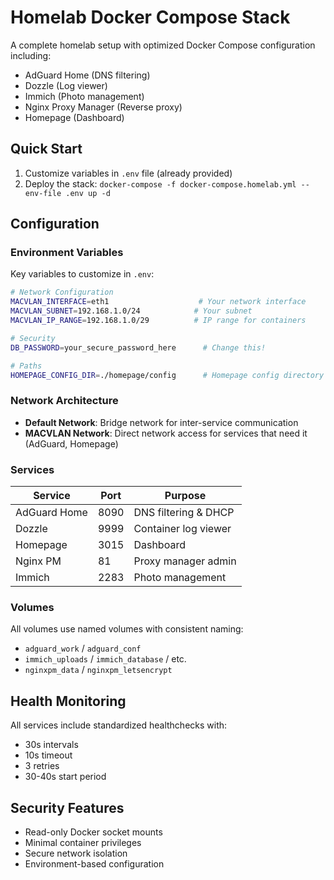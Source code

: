 # Homelab Docker Compose Stack

A complete homelab setup with optimized Docker Compose configuration including:
- AdGuard Home (DNS filtering)
- Dozzle (Log viewer)
- Immich (Photo management)
- Nginx Proxy Manager (Reverse proxy)
- Homepage (Dashboard)

## Quick Start

1. Customize variables in `.env` file (already provided)
2. Deploy the stack: `docker-compose -f docker-compose.homelab.yml --env-file .env up -d`

## Configuration

### Environment Variables

Key variables to customize in `.env`:

```bash
# Network Configuration
MACVLAN_INTERFACE=eth1                    # Your network interface
MACVLAN_SUBNET=192.168.1.0/24            # Your subnet
MACVLAN_IP_RANGE=192.168.1.0/29          # IP range for containers

# Security
DB_PASSWORD=your_secure_password_here      # Change this!

# Paths
HOMEPAGE_CONFIG_DIR=./homepage/config      # Homepage config directory
```

### Network Architecture

- **Default Network**: Bridge network for inter-service communication
- **MACVLAN Network**: Direct network access for services that need it (AdGuard, Homepage)

### Services

| Service | Port | Purpose |
|---------|------|---------|
| AdGuard Home | 8090 | DNS filtering & DHCP |
| Dozzle | 9999 | Container log viewer |
| Homepage | 3015 | Dashboard |
| Nginx PM | 81 | Proxy manager admin |
| Immich | 2283 | Photo management |

### Volumes

All volumes use named volumes with consistent naming:
- `adguard_work` / `adguard_conf`
- `immich_uploads` / `immich_database` / etc.
- `nginxpm_data` / `nginxpm_letsencrypt`

## Health Monitoring

All services include standardized healthchecks with:
- 30s intervals
- 10s timeout
- 3 retries
- 30-40s start period

## Security Features

- Read-only Docker socket mounts
- Minimal container privileges
- Secure network isolation
- Environment-based configuration